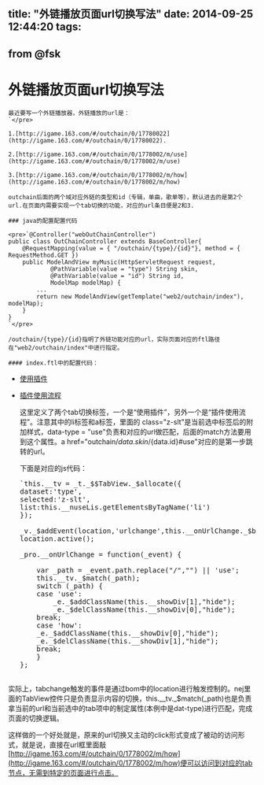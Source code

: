 title: "外链播放页面url切换写法"
date: 2014-09-25 12:44:20
tags:
---

## from @fsk

# 外链播放页面url切换写法

    最近要写一个外链播放器，外链播放的url是：
    `</pre>

    1.[http://igame.163.com/#/outchain/0/17780022](http://igame.163.com/#/outchain/0/17780022).

    2.[http://igame.163.com/#/outchain/0/1778002/m/use](http://igame.163.com/#/outchain/0/1778002/m/use)

    3.[http://igame.163.com/#/outchain/0/1778002/m/how](http://igame.163.com/#/outchain/0/1778002/m/how)

    outchain后面的两个域对应外链的类型和id（专辑，单曲，歌单等），默认进去的是第2个url.在页面内需要实现一个tab切换的功能，对应的url条目便是2和3.

    ### java的配置配置代码

    <pre>`@Controller("webOutChainController")
    public class OutChainController extends BaseController{
        @RequestMapping(value = { "/outchain/{type}/{id}"}, method = { RequestMethod.GET })
        public ModelAndView myMusic(HttpServletRequest request,
                @PathVariable(value = "type") String skin,
                @PathVariable(value = "id") String id,
                ModelMap modelMap) {
            ...
            return new ModelAndView(getTemplate("web2/outchain/index"), modelMap);
        }
    }
    `</pre>

    /outchain/{type}/{id}指明了外链功能对应的url，实际页面对应的ftl路径在"web2/outchain/index"中进行指定。

    #### index.ftl中的配置代码：

*   [<span>使用插件</span>](outchain/${data.skin}/${data.id}#use)
*   [<span>插件使用流程</span>](outchain/${data.skin}/${data.id}#how)

    这里定义了两个tab切换标签，一个是“使用插件”，另外一个是“插件使用流程”。注意其中的li标签和a标签，里面的 class="z-slt"是当前选中标签后的附加样式，data-type = "use"负责和对应的url做匹配，后面的match方法要用到这个属性。a  href="outchain/${data.skin}/${data.id}#use"对应的是第一步跳转的url。

    下面是对应的js代码：

    <pre>`this.__tv = _t._$$TabView._$allocate({
    dataset:'type',
    selected:'z-slt',
    list:this.__nuseLis.getElementsByTagName('li')
    });

    _v._$addEvent(location,'urlchange',this.__onUrlChange._$bind(this));
    location.active();

    _pro.__onUrlChange = function(_event) {

        var _path = _event.path.replace("/","") || 'use';
        this.__tv._$match(_path);
        switch (_path) {
        case 'use':
            _e._$addClassName(this.__showDiv[1],"hide");
            _e._$delClassName(this.__showDiv[0],"hide");
        break;
        case 'how':
        _e._$addClassName(this.__showDiv[0],"hide");
        _e._$delClassName(this.__showDiv[1],"hide");
        break;
        }
    };

实际上，tabchange触发的事件是通过bom中的location进行触发控制的。nej里面的TabView控件只是负责显示内容的切换，this.__tv._$match(_path)也是负责拿当前的url和当前选中的tab项中的制定属性(本例中是dat-type)进行匹配，完成页面的切换逻辑。

这样做的一个好处就是，原来的url切换又主动的click形式变成了被动的访问形式，就是说，直接在url框里面敲[http://igame.163.com/#/outchain/0/1778002/m/how](http://igame.163.com/#/outchain/0/1778002/m/how)便可以访问到对应的tab节点，无需到特定的页面进行点击。